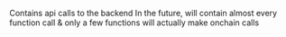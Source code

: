 Contains api calls to the backend
In the future, will contain almost every function call & only a few functions will actually make onchain calls
